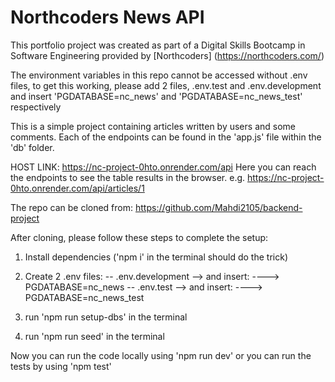 # Northcoders News API

This portfolio project was created as part of a Digital Skills
Bootcamp in Software Engineering provided by [Northcoders]
(https://northcoders.com/)

The environment variables in this repo cannot be accessed without
.env files, to get this working, please add 2 files, .env.test and
.env.development and insert 'PGDATABASE=nc_news' and
'PGDATABASE=nc_news_test' respectively

This is a simple project containing articles written by users and
some comments. Each of the endpoints can be found in the 'app.js'
file within the 'db' folder.

HOST LINK: https://nc-project-0hto.onrender.com/api
Here you can reach the endpoints to see the table results in the
browser. e.g. https://nc-project-0hto.onrender.com/api/articles/1

The repo can be cloned from:
https://github.com/Mahdi2105/backend-project

After cloning, please follow these steps to complete the setup:

1. Install dependencies ('npm i' in the terminal should do the trick)

2. Create 2 .env files:
   -- .env.development --> and insert:
   ----> PGDATABASE=nc_news
   -- .env.test --> and insert:
   ----> PGDATABASE=nc_news_test

3. run 'npm run setup-dbs' in the terminal

4. run 'npm run seed' in the terminal

Now you can run the code locally using 'npm run dev' or you can
run the tests by using 'npm test'
